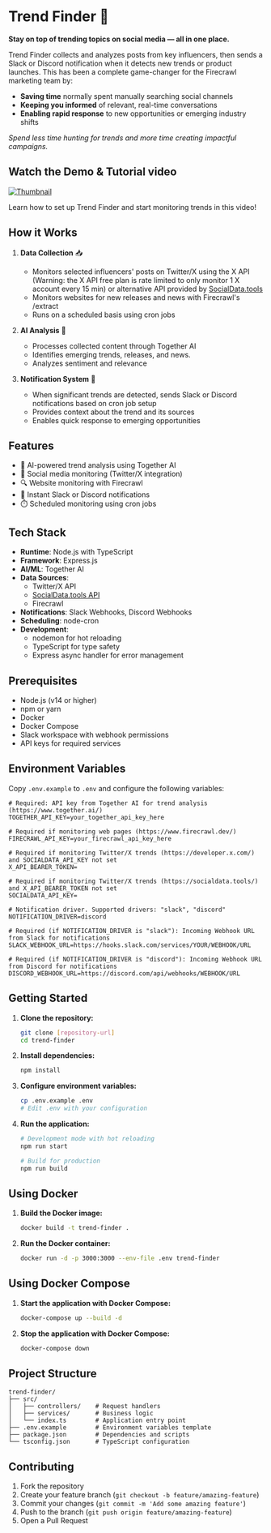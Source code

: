 # Trend Finder 🔦

**Stay on top of trending topics on social media — all in one place.**

Trend Finder collects and analyzes posts from key influencers, then sends a Slack or Discord notification when it detects new trends or product launches. This has been a complete game-changer for the Firecrawl marketing team by:

- **Saving time** normally spent manually searching social channels
- **Keeping you informed** of relevant, real-time conversations
- **Enabling rapid response** to new opportunities or emerging industry shifts

_Spend less time hunting for trends and more time creating impactful campaigns._

## Watch the Demo & Tutorial video

[![Thumbnail](https://i.ytimg.com/vi/puimQSun92g/hqdefault.jpg)](https://www.youtube.com/watch?v=puimQSun92g)

Learn how to set up Trend Finder and start monitoring trends in this video!

## How it Works

1. **Data Collection** 📥
   - Monitors selected influencers' posts on Twitter/X using the X API (Warning: the X API free plan is rate limited to only monitor 1 X account every 15 min) or alternative API provided by [SocialData.tools](https://socialdata.tools)
   - Monitors websites for new releases and news with Firecrawl's /extract
   - Runs on a scheduled basis using cron jobs

2. **AI Analysis** 🧠
   - Processes collected content through Together AI
   - Identifies emerging trends, releases, and news.
   - Analyzes sentiment and relevance

3. **Notification System** 📢
   - When significant trends are detected, sends Slack or Discord notifications based on cron job setup
   - Provides context about the trend and its sources
   - Enables quick response to emerging opportunities

## Features

- 🤖 AI-powered trend analysis using Together AI
- 📱 Social media monitoring (Twitter/X integration)
- 🔍 Website monitoring with Firecrawl
- 💬 Instant Slack or Discord notifications
- ⏱️ Scheduled monitoring using cron jobs

## Tech Stack

- **Runtime**: Node.js with TypeScript
- **Framework**: Express.js
- **AI/ML**: Together AI
- **Data Sources**:
  - Twitter/X API
  - [SocialData.tools API](https://socialdata.tools)
  - Firecrawl
- **Notifications**: Slack Webhooks, Discord Webhooks
- **Scheduling**: node-cron
- **Development**:
  - nodemon for hot reloading
  - TypeScript for type safety
  - Express async handler for error management

## Prerequisites

- Node.js (v14 or higher)
- npm or yarn
- Docker
- Docker Compose
- Slack workspace with webhook permissions
- API keys for required services

## Environment Variables

Copy `.env.example` to `.env` and configure the following variables:

```
# Required: API key from Together AI for trend analysis (https://www.together.ai/)
TOGETHER_API_KEY=your_together_api_key_here

# Required if monitoring web pages (https://www.firecrawl.dev/)
FIRECRAWL_API_KEY=your_firecrawl_api_key_here

# Required if monitoring Twitter/X trends (https://developer.x.com/) and SOCIALDATA_API_KEY not set
X_API_BEARER_TOKEN=

# Required if monitoring Twitter/X trends (https://socialdata.tools/) and X_API_BEARER_TOKEN not set
SOCIALDATA_API_KEY=

# Notification driver. Supported drivers: "slack", "discord"
NOTIFICATION_DRIVER=discord

# Required (if NOTIFICATION_DRIVER is "slack"): Incoming Webhook URL from Slack for notifications
SLACK_WEBHOOK_URL=https://hooks.slack.com/services/YOUR/WEBHOOK/URL

# Required (if NOTIFICATION_DRIVER is "discord"): Incoming Webhook URL from Discord for notifications
DISCORD_WEBHOOK_URL=https://discord.com/api/webhooks/WEBHOOK/URL
```

## Getting Started

1. **Clone the repository:**
   ```bash
   git clone [repository-url]
   cd trend-finder
   ```

2. **Install dependencies:**
   ```bash
   npm install
   ```

3. **Configure environment variables:**
   ```bash
   cp .env.example .env
   # Edit .env with your configuration
   ```

4. **Run the application:**
   ```bash
   # Development mode with hot reloading
   npm run start

   # Build for production
   npm run build
   ```

## Using Docker

1. **Build the Docker image:**
   ```bash
   docker build -t trend-finder .
   ```

2. **Run the Docker container:**
   ```bash
   docker run -d -p 3000:3000 --env-file .env trend-finder
   ```

## Using Docker Compose

1. **Start the application with Docker Compose:**
   ```bash
   docker-compose up --build -d
   ```

2. **Stop the application with Docker Compose:**
   ```bash
   docker-compose down
   ```

## Project Structure

```
trend-finder/
├── src/
│   ├── controllers/    # Request handlers
│   ├── services/       # Business logic
│   └── index.ts        # Application entry point
├── .env.example        # Environment variables template
├── package.json        # Dependencies and scripts
└── tsconfig.json       # TypeScript configuration
```

## Contributing

1. Fork the repository
2. Create your feature branch (`git checkout -b feature/amazing-feature`)
3. Commit your changes (`git commit -m 'Add some amazing feature'`)
4. Push to the branch (`git push origin feature/amazing-feature`)
5. Open a Pull Request
